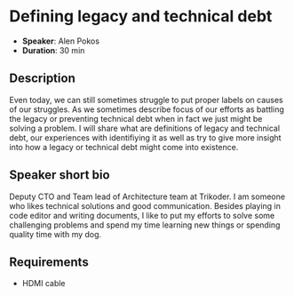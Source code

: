 # Defining legacy and technical debt

- __Speaker__: Alen Pokos
- __Duration__: 30 min

## Description

Even today, we can still sometimes struggle to put proper labels on causes of our struggles.
As we sometimes describe focus of our efforts as battling the legacy or preventing technical debt 
when in fact we just might be solving a problem.
I will share what are definitions of legacy and technical debt, our experiences with identifiying it as well as try to give more insight into how
a legacy or technical debt might come into existence.

## Speaker short bio

Deputy CTO and Team lead of Architecture team at Trikoder. 
I am someone who likes technical solutions and good communication. 
Besides playing in code editor and writing documents, 
I like to put my efforts to solve some challenging problems and spend my time
learning new things or spending quality time with my dog.


## Requirements
- HDMI cable
